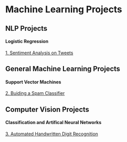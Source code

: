 # Machine Learning Projects

## NLP Projects
#### Logistic Regression
[1. Sentiment Analysis on Tweets](https://github.com/TranquilCreator/machine-learning-portfolio/tree/main/sentiment-analysis-of-tweets)

## General Machine Learning Projects
#### Support Vector Machines
[2. Buiding a Spam Classifier](https://github.com/TranquilCreator/machine-learning-portfolio/tree/main/spam-classifier/)

  
## Computer Vision Projects
#### Classification and Artifical Neural Networks
[3. Automated Handwritten Digit Recognition](https://github.com/TranquilCreator/machine-learning-portfolio/tree/main/automated-handwritten-digit-recognition)
